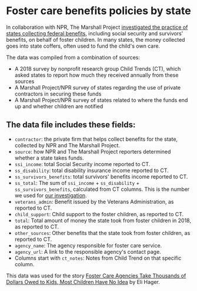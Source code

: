 # Foster care benefits policies by state

In collaboration with NPR, The Marshall Project [investigated the practice of states collecting federal benefits](https://www.themarshallproject.org/2021/04/22/foster-care-agencies-take-thousands-of-dollars-owed-to-kids-most-children-have-no-idea), including social security and survivors' benefits, on behalf of foster children. In many states, the money collected goes into state coffers, often used to fund the child's own care.

The data was compiled from a combination of sources:

* A 2018 survey by nonprofit research group Child Trends (CT), which asked states to report how much they received annually from these sources
* A Marshall Project/NPR survey of states regarding the use of private contractors in securing these funds
* A Marshall Project/NPR survey of states related to where the funds end up and whether children are notified


## The data file includes these fields:

* `contractor`: the private firm that helps collect benefits for the state, collected by NPR and The Marshall Project.
* `source`: how NPR and The Marshall Project reporters determined whether a state takes funds.
* `ssi_income`: total Social Security income reported to CT.
* `ss_disability`: total disability insurance income reported to CT.
* `ss_survivors_benefits`: total survivors' benefits income reported to CT.
* `ss_total`: The sum of `ssi_income` + `ss_disability` + `ss_survivors_benefits`, calculated from CT columns. This is the number we used for [our investigation](https://www.themarshallproject.org/2021/04/22/foster-care-agencies-take-thousands-of-dollars-owed-to-kids-most-children-have-no-idea).
* `veterans_admin`: Benefit issued by the Veterans Administration, as reported to CT.
* `child_support`: Child support to the foster children, as reported to CT.
* `total`: Total amount of money the state took from foster children in 2018, as reported to CT.
* `other_sources`: Other benefits that the state took from foster children, as reported to CT.
* `agency_name`: The agency responsible for foster care service.
* `agency_url`: A link to the responsible agency's contact page.
* Columns start with `ct_notes`: Notes from Child Trend on that specific column.

This data was used for the story [Foster Care Agencies Take Thousands of Dollars Owed to Kids, Most Children Have No Idea](https://www.themarshallproject.org/2021/04/22/foster-care-agencies-take-thousands-of-dollars-owed-to-kids-most-children-have-no-idea) by Eli Hager.
